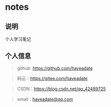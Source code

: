 # notes

## 说明

个人学习笔记

## 个人信息

>github: https://github.com/haveadate

> 码云：https://gitee.com/haveadate

> CSDN：https://blog.csdn.net/qq_42489725

> email：haveadate@qq.com